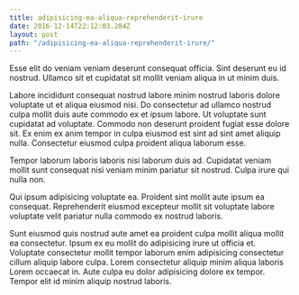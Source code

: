 ```yaml
---
title: adipisicing-ea-aliqua-reprehenderit-irure
date: 2016-12-14T22:12:03.284Z
layout: post
path: "/adipisicing-ea-aliqua-reprehenderit-irure/"
---
```


Esse elit do veniam veniam deserunt consequat officia. Sint deserunt eu id nostrud. Ullamco sit et cupidatat sit mollit veniam aliqua in ut minim duis.

Labore incididunt consequat nostrud labore minim nostrud laboris dolore voluptate ut et aliqua eiusmod nisi. Do consectetur ad ullamco nostrud culpa mollit duis aute commodo ex et ipsum labore. Ut voluptate sunt cupidatat ad voluptate. Commodo non deserunt proident fugiat esse dolore sit. Ex enim ex anim tempor in culpa eiusmod est sint ad sint amet aliquip nulla. Consectetur eiusmod culpa proident aliqua laborum esse.

Tempor laborum laboris laboris nisi laborum duis ad. Cupidatat veniam mollit sunt consequat nisi veniam minim pariatur sit nostrud. Culpa irure qui nulla non.

Qui ipsum adipisicing voluptate ea. Proident sint mollit aute ipsum ea consequat. Reprehenderit eiusmod excepteur mollit sit voluptate labore voluptate velit pariatur nulla commodo ex nostrud laboris.

Sunt eiusmod quis nostrud aute amet ea proident culpa mollit aliqua mollit ea consectetur. Ipsum ex eu mollit do adipisicing irure ut officia et. Voluptate consectetur mollit tempor laborum enim adipisicing consectetur cillum aliquip labore culpa. Lorem consectetur aliquip minim aliqua laboris Lorem occaecat in. Aute culpa eu dolor adipisicing dolore ex tempor. Tempor elit id minim aliquip nostrud laboris.